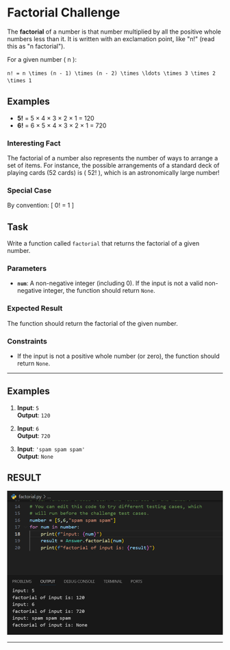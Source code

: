 
# Factorial Challenge

The **factorial** of a number is that number multiplied by all the positive whole numbers less than it. It is written with an exclamation point, like "n!" (read this as "n factorial").

For a given number \( n \):

``
n! = n \times (n - 1) \times (n - 2) \times \ldots \times 3 \times 2 \times 1
``

## Examples

- **5!** = 5 × 4 × 3 × 2 × 1 = 120
- **6!** = 6 × 5 × 4 × 3 × 2 × 1 = 720

### Interesting Fact
The factorial of a number also represents the number of ways to arrange a set of items. For instance, the possible arrangements of a standard deck of playing cards (52 cards) is \( 52! \), which is an astronomically large number!

### Special Case
By convention:
\[
0! = 1
\]

## Task
Write a function called `factorial` that returns the factorial of a given number.

### Parameters
- **`num`**: A non-negative integer (including 0). If the input is not a valid non-negative integer, the function should return `None`.

### Expected Result
The function should return the factorial of the given number.

### Constraints
- If the input is not a positive whole number (or zero), the function should return `None`.

---

## Examples

1. **Input**: `5`  
   **Output**: `120`

2. **Input**: `6`  
   **Output**: `720`

3. **Input**: `'spam spam spam'`  
   **Output**: `None`
## RESULT
![Factorial Challenge](images/factorial.PNG)


---
